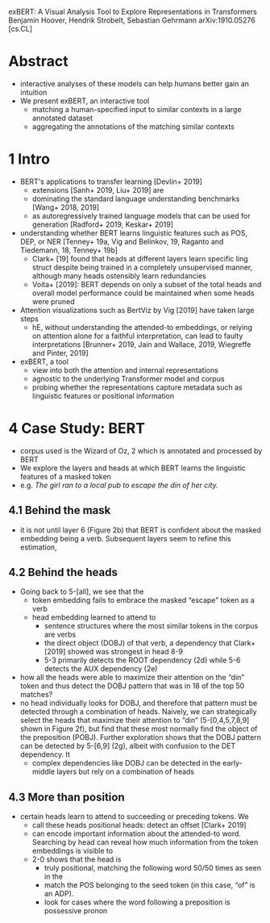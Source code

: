 exBERT: A Visual Analysis Tool to Explore Representations in Transformers
Benjamin Hoover, Hendrik Strobelt, Sebastian Gehrmann
arXiv:1910.05276 [cs.CL]

# Abstract

* interactive analyses of these models can help humans better gain an intuition
* We present exBERT, an interactive tool
  * matching a human-specified input
    to similar contexts in a large annotated dataset
  * aggregating the annotations of the matching similar contexts

# 1 Intro

* BERT's applications to transfer learning [Devlin+ 2019]
  * extensions [Sanh+ 2019, Liu+ 2019] are
  * dominating the standard language understanding benchmarks [Wang+ 2018, 2019]
  * as autoregressively trained language models that can be used for generation
    [Radford+ 2019, Keskar+ 2019]
* understanding whether BERT learns linguistic features such as POS, DEP, or NER
  [Tenney+ 19a, Vig and Belinkov, 19, Raganto and Tiedemann, 18, Tenney+ 19b]
  * Clark+ [19] found that heads at different layers learn specific ling struct
    despite being trained in a completely unsupervised manner,
    although many heads ostensibly learn redundancies
  * Voita+ [2019]: BERT depends on only a subset of the total heads and
    overall model performance could be maintained when some heads were pruned
* Attention visualizations such as BertViz by Vig [2019] have taken large steps
  * hE, without understanding the attended-to embeddings, or
    relying on attention alone for a faithful interpretation,
    can lead to faulty interpretations
    [Brunner+ 2019, Jain and Wallace, 2019, Wiegreffe and Pinter, 2019]
* exBERT, a tool
  * view into both the attention and internal representations
  * agnostic to the underlying Transformer model and corpus
  * probing whether the representations capture metadata such as
    linguistic features or positional information

# 4 Case Study: BERT

* corpus used is the Wizard of Oz, 2 which is annotated and processed by BERT
* We explore the layers and heads at which BERT learns the linguistic features
  of a masked token
* e.g. _The girl ran to a local pub to escape the din of her city._

## 4.1 Behind the mask

* it is not until layer 6 (Figure 2b) that BERT is confident about the masked
  embedding being a verb.  Subsequent layers seem to refine this estimation,

## 4.2 Behind the heads

* Going back to 5-[all], we see that the
  * token embedding fails to embrace the masked “escape” token as a verb
  * head embedding learned to attend to
    * sentence structures where the most similar tokens in the corpus are verbs
    * the direct object (DOBJ) of that verb, a dependency that Clark+ [2019]
      showed was strongest in head 8-9
    * 5-3 primarily detects the ROOT dependency (2d) while
      5-6 detects the AUX dependency (2e)
* how all the heads were able to maximize their attention on the “din” token and
  thus detect the DOBJ pattern that was in 18 of the top 50 matches?
* no head individually looks for DOBJ, and therefore that pattern must be
  detected through a combination of heads. Naively, we can strategically select
  the heads that maximize their attention to “din” (5-[0,4,5,7,8,9] shown in
  Figure 2f), but find that these most normally find the object of the
  preposition (POBJ). Further exploration shows that the DOBJ pattern can be
  detected by 5-[6,9] (2g), albeit with confusion to the DET dependency. It
  * complex dependencies like DOBJ can be detected in the early-middle layers
    but rely on a combination of heads

## 4.3 More than position

* certain heads learn to attend to succeeding or preceding tokens. We
  * call these heads positional heads: detect an offset [Clark+ 2019]
  * can encode important information about the attended-to word.  Searching by
    head can reveal how much information from the token embeddings is visible to
  * 2-0 shows that the head is
    * truly positional, matching the following word 50/50 times as seen in the
    * match the POS belonging to the seed token (in this case, “of” is an ADP).
    * look for cases where the word following a preposition is possessive pronon
